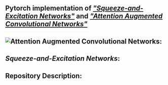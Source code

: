 ## Pytorch implementation of [*"Squeeze-and-Excitation Networks"*](https://arxiv.org/abs/1709.01507) and [*"Attention Augmented Convolutional Networks"*](https://arxiv.org/abs/1904.09925)

## ![*Attention Augmented Convolutional Networks*]():
## *Squeeze-and-Excitation Networks*:
## Repository Description:
